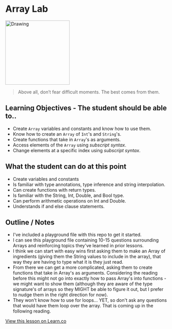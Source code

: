 # Array Lab

<img src="https://upload.wikimedia.org/wikipedia/en/thumb/7/78/Rita_Levi-Montalcini_bandw.jpg/220px-Rita_Levi-Montalcini_bandw.jpg" alt="Drawing" style="width: 200px;"/>  


> Above all, don’t fear difficult moments. The best comes from them.

## Learning Objectives - The student should be able to..

* Create `Array` variables and constants and know how to use them.
* Know how to create an `Array` of `Int`'s and `String`'s. 
* Create functions that take in `Array`'s as arguments. 
* Access elements of the `Array` using *subscript syntax*.
* Change elements at a specific index using *subscript syntax*. 

## What the student can do at this point 

* Create variables and constants
* Is familiar with type annotations, type inference and string interpolation.
* Can create functions with return types.
* Is familiar with the String, Int, Double, and Bool type.
* Can perform arithmetic operations on Int and Double.
* Understands if and else clause statements.
## Outline / Notes

* I've included a playground file with this repo to get it started. 
* I can see this playground file containing 10-15 questions surrounding Arrays and reinforcing topics they've learned in prior lessons. 
* I think we can start with easy wins first asking them to make an Array of ingredients (giving them the String values to include in the array), that way they are having to type what it is they just read.
* From there we can get a more complicated, asking them to create functions that take in Array's as arguments. Considering the reading before this might not go into exactly how to pass Array's into functions - we might want to show them (although they are aware of the type signature's of arrays so they MIGHT be able to figure it out, but I prefer to nudge them in the right direction for now).
* They won't know how to use for loops... YET, so don't ask any questions that would have them loop over the array. That is coming up in the following reading.


<a href='https://learn.co/lessons/ArrayLab' data-visibility='hidden'>View this lesson on Learn.co</a>

